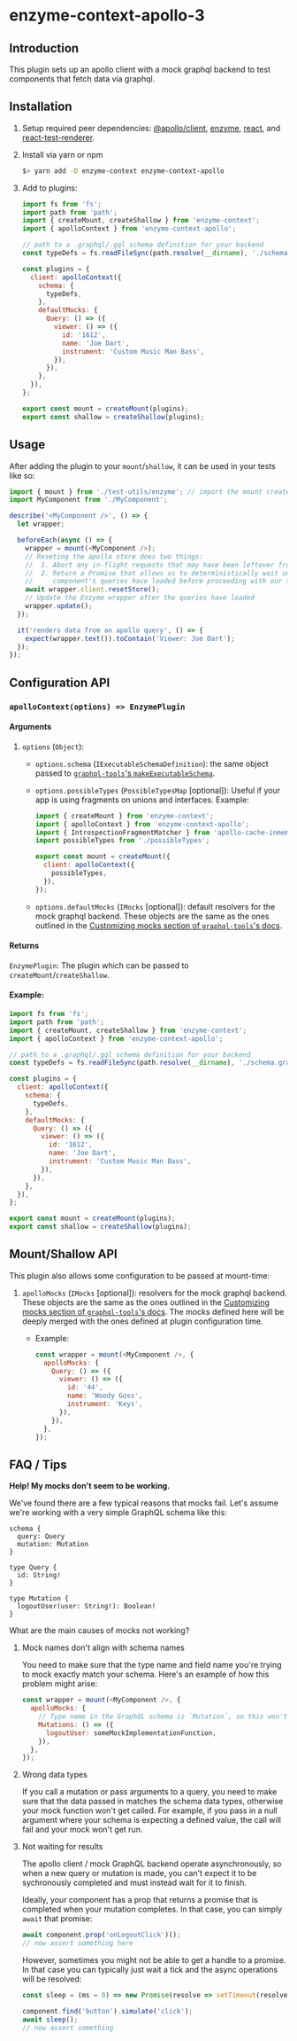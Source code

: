 # enzyme-context-apollo-3

## Introduction

This plugin sets up an apollo client with a mock graphql backend to test components that fetch data via graphql.

## Installation

1. Setup required peer dependencies: [@apollo/client](https://www.apollographql.com/docs/react/get-started/), [enzyme](https://airbnb.io/enzyme/docs/installation/), [react](https://reactjs.org/docs/getting-started.html), and [react-test-renderer](https://reactjs.org/docs/test-renderer.html).

2. Install via yarn or npm

   ```bash
   $> yarn add -D enzyme-context enzyme-context-apollo
   ```

3. Add to plugins:

   ```javascript
   import fs from 'fs';
   import path from 'path';
   import { createMount, createShallow } from 'enzyme-context';
   import { apolloContext } from 'enzyme-context-apollo';

   // path to a .graphql/.gql schema definition for your backend
   const typeDefs = fs.readFileSync(path.resolve(__dirname), './schema.graphql');

   const plugins = {
     client: apolloContext({
       schema: {
         typeDefs,
       },
       defaultMocks: {
         Query: () => ({
           viewer: () => ({
             id: '1612',
             name: 'Joe Dart',
             instrument: 'Custom Music Man Bass',
           }),
         }),
       },
     }),
   };

   export const mount = createMount(plugins);
   export const shallow = createShallow(plugins);
   ```

## Usage

After adding the plugin to your `mount`/`shallow`, it can be used in your tests like so:

```javascript
import { mount } from './test-utils/enzyme'; // import the mount created with enzyme-context
import MyComponent from './MyComponent';

describe('<MyComponent />', () => {
  let wrapper;

  beforeEach(async () => {
    wrapper = mount(<MyComponent />);
    // Reseting the apollo store does two things:
    //  1. Abort any in-flight requests that may have been leftover from the last spec
    //  2. Return a Promise that allows us to deterministically wait until all of our
    //     component's queries have loaded before proceeding with our tests.
    await wrapper.client.resetStore();
    // Update the Enzyme wrapper after the queries have loaded
    wrapper.update();
  });

  it('renders data from an apollo query', () => {
    expect(wrapper.text()).toContain('Viewer: Joe Dart');
  });
});
```

## Configuration API

### `apolloContext(options) => EnzymePlugin`

#### Arguments

1.  `options` (`Object`):

    - `options.schema` (`IExecutableSchemaDefinition`): the same object passed to [`graphql-tools`'s `makeExecutableSchema`](https://www.apollographql.com/docs/graphql-tools/generate-schema.html#makeExecutableSchema).
    - `options.possibleTypes` (`PossibleTypesMap` [optional]): Useful if your app is using fragments on unions and interfaces. Example:

      ```javascript
      import { createMount } from 'enzyme-context';
      import { apolloContext } from 'enzyme-context-apollo';
      import { IntrospectionFragmentMatcher } from 'apollo-cache-inmemory';
      import possibleTypes from './possibleTypes';

      export const mount = createMount({
        client: apolloContext({
          possibleTypes,
        }),
      });
      ```

    - `options.defaultMocks` (`IMocks` [optional]): default resolvers for the mock graphql backend. These objects are the same as the ones outlined in the [Customizing mocks section of `graphql-tools`'s docs](https://www.apollographql.com/docs/graphql-tools/mocking.html#Customizing-mocks).

#### Returns

`EnzymePlugin`: The plugin which can be passed to `createMount`/`createShallow`.

#### Example:

```javascript
import fs from 'fs';
import path from 'path';
import { createMount, createShallow } from 'enzyme-context';
import { apolloContext } from 'enzyme-context-apollo';

// path to a .graphql/.gql schema definition for your backend
const typeDefs = fs.readFileSync(path.resolve(__dirname), './schema.graphql');

const plugins = {
  client: apolloContext({
    schema: {
      typeDefs,
    },
    defaultMocks: {
      Query: () => ({
        viewer: () => ({
          id: '1612',
          name: 'Joe Dart',
          instrument: 'Custom Music Man Bass',
        }),
      }),
    },
  }),
};

export const mount = createMount(plugins);
export const shallow = createShallow(plugins);
```

## Mount/Shallow API

This plugin also allows some configuration to be passed at mount-time:

1. `apolloMocks` (`IMocks` [optional]): resolvers for the mock graphql backend. These objects are the same as the ones outlined in the [Customizing mocks section of `graphql-tools`'s docs](https://www.apollographql.com/docs/graphql-tools/mocking.html#Customizing-mocks). The mocks defined here will be deeply merged with the ones defined at plugin configuration time.

   - Example:

     ```javascript
     const wrapper = mount(<MyComponent />, {
       apolloMocks: {
         Query: () => ({
           viewer: () => ({
             id: '44',
             name: 'Woody Goss',
             instrument: 'Keys',
           }),
         }),
       },
     });
     ```

## FAQ / Tips

**Help! My mocks don't seem to be working.**

We've found there are a few typical reasons that mocks fail. Let's assume we're working with a very simple GraphQL schema like this:

```
schema {
  query: Query
  mutation: Mutation
}

type Query {
  id: String!
}

type Mutation {
  logoutUser(user: String!): Boolean!
}
```

What are the main causes of mocks not working?

1. Mock names don't align with schema names

   You need to make sure that the type name and field name you're trying to mock exactly match your schema.
   Here's an example of how this problem might arise:

   ```javascript
   const wrapper = mount(<MyComponent />, {
     apolloMocks: {
       // Type name in the GraphQL schema is `Mutation`, so this won't work
       Mutations: () => ({
         logoutUser: someMockImplementationFunction,
       }),
     },
   });
   ```

2. Wrong data types

   If you call a mutation or pass arguments to a query,
   you need to make sure that the data passed in matches the schema data types,
   otherwise your mock function won't get called.
   For example, if you pass in a null argument where your schema is expecting a defined value,
   the call will fail and your mock won't get run.

3. Not waiting for results

   The apollo client / mock GraphQL backend operate asynchronously, so when a new query or mutation is made,
   you can't expect it to be sychronously completed and must instead wait for it to finish.

   Ideally, your component has a prop that returns a promise that is completed when your mutation completes.
   In that case, you can simply `await` that promise:

   ```ts
   await component.prop('onLogoutClick')();
   // now assert something here
   ```

   However, sometimes you might not be able to get a handle to a promise.
   In that case you can typically just wait a tick and the async operations will be resolved:

   ```ts
   const sleep = (ms = 0) => new Promise(resolve => setTimeout(resolve, ms));

   component.find('button').simulate('click');
   await sleep();
   // now assert something
   ```
